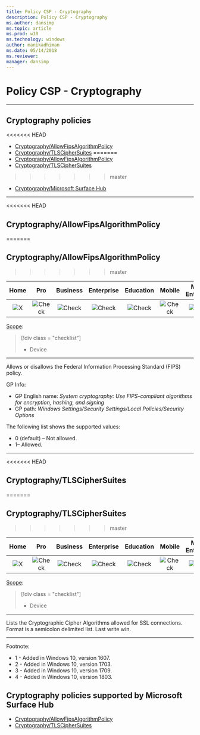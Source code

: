 ```yaml
---
title: Policy CSP - Cryptography
description: Policy CSP - Cryptography
ms.author: dansimp
ms.topic: article
ms.prod: w10
ms.technology: windows
author: manikadhiman
ms.date: 05/14/2018
ms.reviewer: 
manager: dansimp
---
```


# Policy CSP - Cryptography

<hr/>

<!--Policies-->
## Cryptography policies  


<<<<<<< HEAD
* [Cryptography/AllowFipsAlgorithmPolicy](#CryptographyAllowFipsAlgorithmPolicy)  
* [Cryptography/TLSCipherSuites](#CryptographyTLSCipherSuites)
=======
* [Cryptography/AllowFipsAlgorithmPolicy](#cryptographyallowfipsalgorithmpolicy)  
* [Cryptography/TLSCipherSuites](#cryptographytlsciphersuites)
>>>>>>> master
* [Cryptography/Microsoft Surface Hub](#cryptography-policies-supported-by-microsoft-surface-hub)
<hr/>

<!--Policy-->

<<<<<<< HEAD
## <a id="CryptographyAllowFipsAlgorithmPolicy" />Cryptography/AllowFipsAlgorithmPolicy
=======
## Cryptography/AllowFipsAlgorithmPolicy
>>>>>>> master

<!--SupportedSKUs-->

|Home|Pro|Business	|Enterprise	|Education 	|Mobile	|Mobile Enterprise |
| :---: | :---: | :---: | :---: | :---: | :---: | :---: |
|![][x] | ![][check] | ![][check] | ![][check] | ![][check] | ![][check] | ![][check]|


<!--/SupportedSKUs-->
<!--Scope-->
[Scope](./policy-configuration-service-provider.md#policy-scope):

> [!div class = "checklist"]
> * Device

<hr/>

<!--/Scope-->
<!--Description-->
Allows or disallows the Federal Information Processing Standard (FIPS) policy.

<!--/Description-->
<!--RegistryMapped-->
GP Info:  
-   GP English name: *System cryptography: Use FIPS-compliant algorithms for encryption, hashing, and signing*
-   GP path: *Windows Settings/Security Settings/Local Policies/Security Options*

<!--/RegistryMapped-->
<!--SupportedValues-->
The following list shows the supported values:

-   0 (default) – Not allowed.
-   1– Allowed.

<!--/SupportedValues-->
<!--/Policy-->

<hr/>

<!--Policy-->

<<<<<<< HEAD
## <a id="CryptographyTLSCipherSuites" />Cryptography/TLSCipherSuites
=======
## Cryptography/TLSCipherSuites
>>>>>>> master

<!--SupportedSKUs-->
|Home|Pro|Business	|Enterprise	|Education 	|Mobile	|Mobile Enterprise |
| :---: | :---: | :---: | :---: | :---: | :---: | :---: |
|![][x] | ![][check] | ![][check] | ![][check] | ![][check] | ![][check] | ![][check]|


<!--/SupportedSKUs-->
<!--Scope-->
[Scope](./policy-configuration-service-provider.md#policy-scope):

> [!div class = "checklist"]
> * Device

<hr/>

<!--/Scope-->
<!--Description-->
Lists the Cryptographic Cipher Algorithms allowed for SSL connections. Format is a semicolon delimited list. Last write win.

<!--/Description-->
<!--/Policy-->
<hr/>

Footnote:

-   1 - Added in Windows 10, version 1607.
-   2 - Added in Windows 10, version 1703.
-   3 - Added in Windows 10, version 1709.
-   4 - Added in Windows 10, version 1803.

<!--/Policies-->

<!--StartSurfaceHub-->
##  Cryptography policies supported by Microsoft Surface Hub  

- [Cryptography/AllowFipsAlgorithmPolicy](#CryptographyAllowFipsAlgorithmPolicy)  
- [Cryptography/TLSCipherSuites](#CryptographyTLSCipherSuites)  
  <!--EndSurfaceHub-->



[check]: images/checkmark.png "Check"
[x]: images/crossmark.png "X"
